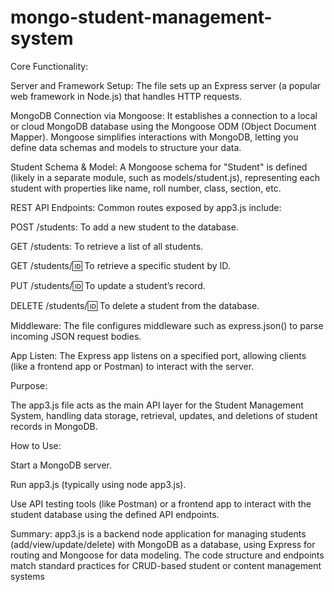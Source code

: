 # mongo-student-management-system
Core Functionality:

Server and Framework Setup:
The file sets up an Express server (a popular web framework in Node.js) that handles HTTP requests.

MongoDB Connection via Mongoose:
It establishes a connection to a local or cloud MongoDB database using the Mongoose ODM (Object Document Mapper). Mongoose simplifies interactions with MongoDB, letting you define data schemas and models to structure your data.

Student Schema & Model:
A Mongoose schema for "Student" is defined (likely in a separate module, such as models/student.js), representing each student with properties like name, roll number, class, section, etc.

REST API Endpoints:
Common routes exposed by app3.js include:

POST /students: To add a new student to the database.

GET /students: To retrieve a list of all students.

GET /students/:id: To retrieve a specific student by ID.

PUT /students/:id: To update a student’s record.

DELETE /students/:id: To delete a student from the database.

Middleware:
The file configures middleware such as express.json() to parse incoming JSON request bodies.

App Listen:
The Express app listens on a specified port, allowing clients (like a frontend app or Postman) to interact with the server.

Purpose:

The app3.js file acts as the main API layer for the Student Management System, handling data storage, retrieval, updates, and deletions of student records in MongoDB.

How to Use:

Start a MongoDB server.

Run app3.js (typically using node app3.js).

Use API testing tools (like Postman) or a frontend app to interact with the student database using the defined API endpoints.

Summary:
app3.js is a backend node application for managing students (add/view/update/delete) with MongoDB as a database, using Express for routing and Mongoose for data modeling. The code structure and endpoints match standard practices for CRUD-based student or content management systems